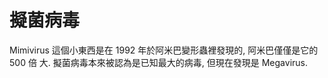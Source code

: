 # 擬菌病毒

Mimivirus 這個小東西是在 1992 年於阿米巴變形蟲裡發現的, 阿米巴僅僅是它的 500 倍
大. 擬菌病毒本來被認為是已知最大的病毒, 但現在發現是 Megavirus.
